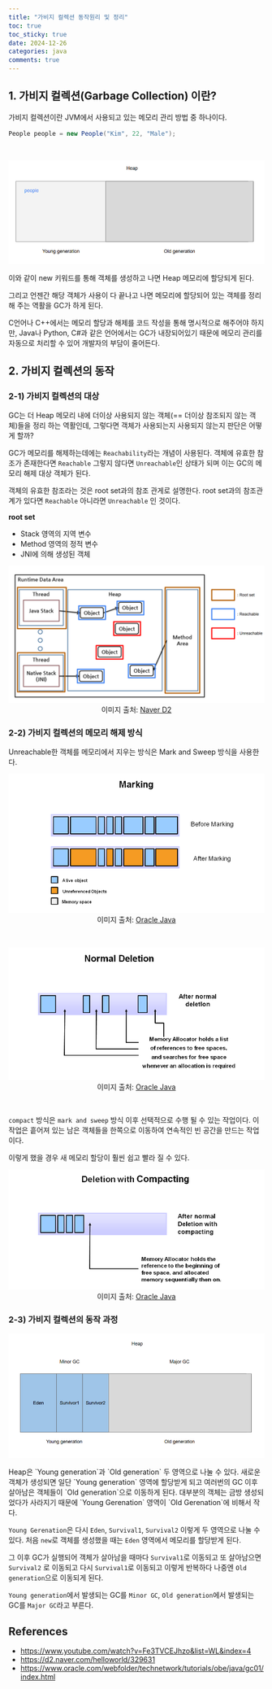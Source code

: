 ```yaml
---
title: "가비지 컬렉션 동작원리 및 정리"
toc: true
toc_sticky: true
date: 2024-12-26
categories: java
comments: true
---
```


## 1. 가비지 컬렉션(Garbage Collection) 이란?
가비지 컬렉션이란 JVM에서 사용되고 있는 메모리 관리 방법 중 하나이다.

```java
People people = new People("Kim", 22, "Male");
```
<br/>
<p style="width:100%">
	<img src = "/assets/images/language/java/gc/gc1.png">
</p>

이와 같이 new 키워드를 통해 객체를 생성하고 나면 Heap 메모리에 할당되게 된다.

그리고 언젠간 해당 객체가 사용이 다 끝나고 나면 메모리에 할당되어 있는 객체를 정리 해 주는 역활을 GC가 하게 된다.

C언어나 C++에서는 메모리 할당과 해제를 코드 작성을 통해 명시적으로 해주어야 하지만, Java나 Python, C#과 같은 언어에서는 GC가 내장되어있기 때문에 메모리 관리를 자동으로 처리할 수 있어 개발자의 부담이 줄어든다.

## 2. 가비지 컬렉션의 동작
### 2-1) 가비지 컬렉션의 대상
GC는 더 Heap 메모리 내에 더이상 사용되지 않는 객체(== 더이상 참조되지 않는 객체)들을 정리 하는 역활인데, 그렇다면 객체가 사용되는지 사용되지 않는지 판단은 어떻게 할까?

GC가 메모리를 해제하는데에는 `Reachability`라는 개념이 사용된다. 객체에 유효한 참조가 존재한다면 `Reachable` 그렇지 않다면 `Unreachable`인 상태가 되며 이는 GC의 메모리 해제 대상 객체가 된다.

객체의 유효한 참조라는 것은 root set과의 참조 관게로 설명한다. root set과의 참조관 계가 있다면 `Reachable` 아니라면 `Unreachable` 인 것이다.

**root set**
- Stack 영역의 지역 변수
- Method 영역의 정적 변수
- JNI에 의해 생성된 객체

<p style="width:100%; text-align: center">
    <img src="/assets/images/language/java/gc/gc2.png">
    <br>
    이미지 출처: <a href="https://d2.naver.com/helloworld/329631" target="_blank">Naver D2</a>
</p>

### 2-2) 가비지 컬렉션의 메모리 해제 방식
Unreachable한 객체를 메모리에서 지우는 방식은 Mark and Sweep 방식을 사용한다.

<p style="text-align: center">
    <img src="/assets/images/language/java/gc/gc3.png">
	<br>
    이미지 출처: <a href="https://www.oracle.com/webfolder/technetwork/tutorials/obe/java/gc01/index.html" target="_blank">Oracle Java</a>
</p>
<br/>
<p style="text-align: center">
    <img src="/assets/images/language/java/gc/gc4.png">
	<br>
    이미지 출처: <a href="https://www.oracle.com/webfolder/technetwork/tutorials/obe/java/gc01/index.html" target="_blank">Oracle Java</a>
</p>
<br/>

`compact` 방식은 `mark and sweep` 방식 이후 선택적으로 수행 될 수 있는 작업이다. 이 작업은 흩어져 있는 남은 객체들을 한쪽으로 이동하여 연속적인 빈 공간을 만드는 작업이다.

이렇게 했을 경우 새 메모리 할당이 훨씬 쉽고 빨라 질 수 있다.

<p style="text-align: center">
    <img src="/assets/images/language/java/gc/gc5.png">
	<br>
    이미지 출처: <a href="https://www.oracle.com/webfolder/technetwork/tutorials/obe/java/gc01/index.html" target="_blank">Oracle Java</a>
</p>

### 2-3) 가비지 컬렉션의 동작 과정
<p style="width:100%; text-align: center">
    <img src="/assets/images/language/java/gc/gc6.png">
</p>
Heap은 `Young generation`과 `Old generation` 두 영역으로 나눌 수 있다. 새로운 객체가 생성되면 일단 `Young generation` 영역에 할당받게 되고 여러번의 GC 이후 살아남은 객체들이 `Old generation`으로 이동하게 된다. 대부분의 객체는 금방 생성되었다가 사라지기 때문에 `Young Gerenation` 영역이 `Old Gerenation`에 비해서 작다.

`Young Gerenation`은 다시 `Eden`, `Survival1`, `Survival2` 이렇게 두 영역으로 나눌 수 있다. 처음 `new`로 객체를 생성했을 때는 `Eden` 영역에서 메모리를 할당받게 된다.

그 이후 GC가 실행되어 객체가 살아남을 때마다 `Survival1`로 이동되고 또 살아남으면 `Survival2` 로 이동되고 다시 `Survival1`로 이동되고 이렇게 반복하다 나중엔 `Old generation`으로 이동되게 된다.

`Young generation`에서 발생되는 GC를 `Minor GC`, `Old generation`에서 발생되는 GC를 `Major GC`라고 부른다.

## References
- https://www.youtube.com/watch?v=Fe3TVCEJhzo&list=WL&index=4
- https://d2.naver.com/helloworld/329631
- https://www.oracle.com/webfolder/technetwork/tutorials/obe/java/gc01/index.html